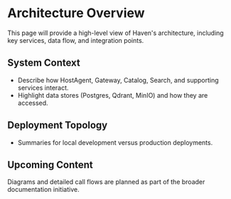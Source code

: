 # Architecture Overview

This page will provide a high-level view of Haven's architecture, including key services, data flow, and integration points.

## System Context

- Describe how HostAgent, Gateway, Catalog, Search, and supporting services interact.
- Highlight data stores (Postgres, Qdrant, MinIO) and how they are accessed.

## Deployment Topology

- Summaries for local development versus production deployments.

## Upcoming Content

Diagrams and detailed call flows are planned as part of the broader documentation initiative.

